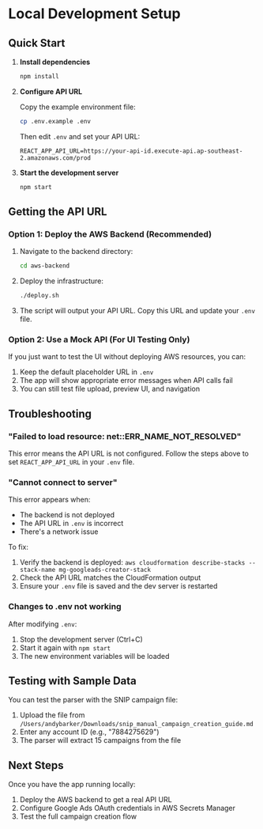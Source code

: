 # Local Development Setup

## Quick Start

1. **Install dependencies**
   ```bash
   npm install
   ```

2. **Configure API URL**
   
   Copy the example environment file:
   ```bash
   cp .env.example .env
   ```
   
   Then edit `.env` and set your API URL:
   ```
   REACT_APP_API_URL=https://your-api-id.execute-api.ap-southeast-2.amazonaws.com/prod
   ```

3. **Start the development server**
   ```bash
   npm start
   ```

## Getting the API URL

### Option 1: Deploy the AWS Backend (Recommended)

1. Navigate to the backend directory:
   ```bash
   cd aws-backend
   ```

2. Deploy the infrastructure:
   ```bash
   ./deploy.sh
   ```

3. The script will output your API URL. Copy this URL and update your `.env` file.

### Option 2: Use a Mock API (For UI Testing Only)

If you just want to test the UI without deploying AWS resources, you can:

1. Keep the default placeholder URL in `.env`
2. The app will show appropriate error messages when API calls fail
3. You can still test file upload, preview UI, and navigation

## Troubleshooting

### "Failed to load resource: net::ERR_NAME_NOT_RESOLVED"

This error means the API URL is not configured. Follow the steps above to set `REACT_APP_API_URL` in your `.env` file.

### "Cannot connect to server"

This error appears when:
- The backend is not deployed
- The API URL in `.env` is incorrect
- There's a network issue

To fix:
1. Verify the backend is deployed: `aws cloudformation describe-stacks --stack-name mg-googleads-creator-stack`
2. Check the API URL matches the CloudFormation output
3. Ensure your `.env` file is saved and the dev server is restarted

### Changes to .env not working

After modifying `.env`:
1. Stop the development server (Ctrl+C)
2. Start it again with `npm start`
3. The new environment variables will be loaded

## Testing with Sample Data

You can test the parser with the SNIP campaign file:
1. Upload the file from `/Users/andybarker/Downloads/snip_manual_campaign_creation_guide.md`
2. Enter any account ID (e.g., "7884275629")
3. The parser will extract 15 campaigns from the file

## Next Steps

Once you have the app running locally:
1. Deploy the AWS backend to get a real API URL
2. Configure Google Ads OAuth credentials in AWS Secrets Manager
3. Test the full campaign creation flow